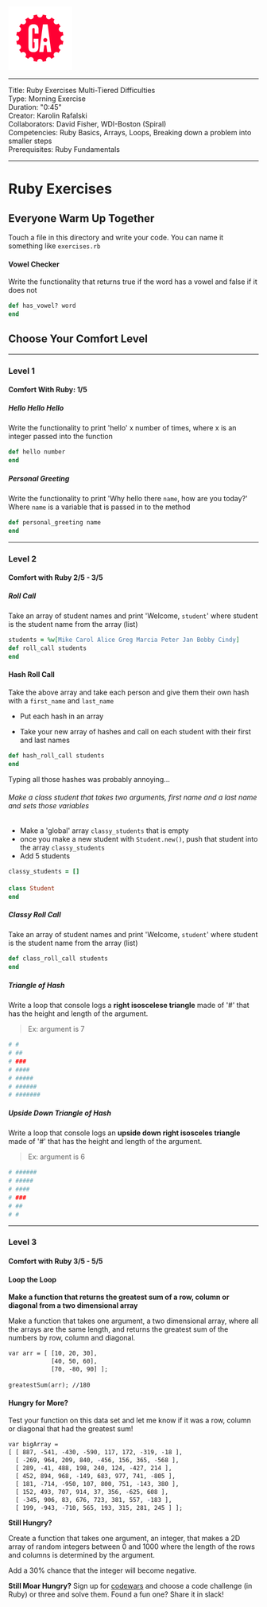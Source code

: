 ![](/ga_cog.png)

---
Title: Ruby Exercises Multi-Tiered Difficulties<br>
Type: Morning Exercise <br>
Duration: "0:45"<br>
Creator: Karolin Rafalski<br>
Collaborators: David Fisher, WDI-Boston (Spiral) <br>
Competencies: Ruby Basics, Arrays, Loops, Breaking down a problem into smaller steps<br>
Prerequisites: Ruby Fundamentals<br>

---

# Ruby Exercises

## Everyone Warm Up Together

Touch a file in this directory and write your code. You can name it something like `exercises.rb`

#### Vowel Checker
Write the functionality that returns true if the word has a vowel and false if it does not

```ruby
def has_vowel? word
end
```

## Choose Your Comfort Level
---
### Level 1
#### Comfort With Ruby: 1/5

##### Hello Hello Hello
Write the functionality to print 'hello' x number of times, where x is an integer passed into the function

```ruby
def hello number
end
```

##### Personal Greeting
Write the functionality to print 'Why hello there `name`, how are you today?' Where `name` is a variable that is passed in to the method

```ruby
def personal_greeting name
end
```


---
### Level 2

#### Comfort with Ruby 2/5 - 3/5

##### Roll Call
Take an array of student names and print 'Welcome, `student`' where student is the student name from the array (list)

```ruby
students = %w[Mike Carol Alice Greg Marcia Peter Jan Bobby Cindy]
def roll_call students
end
```

#### Hash Roll Call

Take the above array and take each person and give them their own hash with a `first_name` and `last_name`


- Put each hash in an array


- Take your new array of hashes and call on each student with their first and last names

```ruby
def hash_roll_call students
end
```

Typing all those hashes was probably annoying...

###### Make a class student that takes two arguments, first name and a last name and sets those variables
- Make a 'global' array `classy_students` that is empty
- once you make a new student with `Student.new()`, push that student into the array `classy_students`
-  Add 5 students

```ruby
classy_students = []

class Student
end
```

##### Classy Roll Call
Take an array of student names and print 'Welcome, `student`' where student is the student name from the array (list)

```ruby
def class_roll_call students
end
```
##### Triangle of Hash
Write a loop that console logs a **right isoscelese triangle** made of '#' that has the height and length of the argument.
>Ex: argument is 7

```ruby
# #
# ##
# ###
# ####
# #####
# ######
# #######
```

##### Upside Down Triangle of Hash

Write a loop that console logs an **upside down right isosceles triangle** made of '#' that has the height and length of the argument.

>Ex: argument is 6
```ruby
# ######
# #####
# ####
# ###
# ##
# #
```


---
### Level 3
#### Comfort with Ruby 3/5 - 5/5

#### Loop the Loop

**Make a function that returns the greatest sum of a row, column or diagonal from a two dimensional array**


Make a function that takes one argument, a two dimensional array, where all the arrays are the same length, and returns the greatest sum of the numbers by row, column and diagonal.
```
var arr = [ [10, 20, 30],
            [40, 50, 60],
            [70, -80, 90] ];

greatestSum(arr); //180
```

#### Hungry for More?


Test your function on this data set and let me know if it was a row, column or diagonal that had the greatest sum!

```
var bigArray =
[ [ 887, -541, -430, -590, 117, 172, -319, -18 ],
  [ -269, 964, 209, 840, -456, 156, 365, -568 ],
  [ 289, -41, 488, 198, 240, 124, -427, 214 ],
  [ 452, 894, 968, -149, 683, 977, 741, -805 ],
  [ 181, -714, -950, 107, 800, 751, -143, 380 ],
  [ 152, 493, 707, 914, 37, 356, -625, 608 ],
  [ -345, 906, 83, 676, 723, 381, 557, -183 ],
  [ 199, -943, -710, 565, 193, 315, 281, 245 ] ];
```

**Still Hungry?**<br>

Create a function that takes one argument, an integer, that makes a 2D array of random integers between 0  and 1000 where the length of the rows and columns is determined by the argument.

Add a 30% chance that the integer will become negative.

**Still Moar Hungry?**
Sign up for [codewars](codewars.com) and choose a code challenge (in Ruby) or three and solve them. Found a fun one? Share it in slack!
